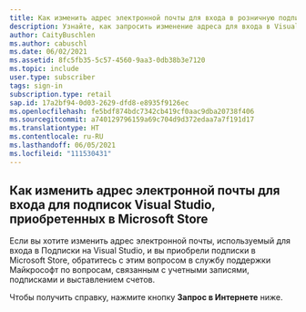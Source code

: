 ```yaml
---
title: Как изменить адрес электронной почты для входа в розничную подписку Visual Studio?
description: Узнайте, как запросить изменение адреса для входа в Visual Studio для подписок, приобретенных в Microsoft Store
author: CaityBuschlen
ms.author: cabuschl
ms.date: 06/02/2021
ms.assetid: 8fc5fb35-5c57-4560-9aa3-0db38b3e7120
ms.topic: include
user.type: subscriber
tags: sign-in
subscription.type: retail
sap.id: 17a2bf94-0d03-2629-dfd8-e8935f9126ec
ms.openlocfilehash: fe5bdf874bdc7342cb419cf0aac9dba20738f406
ms.sourcegitcommit: a740129796159a69c704d9d372edaa7a7f191d17
ms.translationtype: HT
ms.contentlocale: ru-RU
ms.lasthandoff: 06/05/2021
ms.locfileid: "111530431"
---
```

## <a name="how-to-change-your-sign-in-email-address-for-visual-studio-subscriptions-purchased-through-the-microsoft-store"></a>Как изменить адрес электронной почты для входа для подписок Visual Studio, приобретенных в Microsoft Store
Если вы хотите изменить адрес электронной почты, используемый для входа в Подписки на Visual Studio, и вы приобрели подписки в Microsoft Store, обратитесь с этим вопросом в службу поддержки Майкрософт по вопросам, связанным с учетными записями, подписками и выставлением счетов. 

Чтобы получить справку, нажмите кнопку **Запрос в Интернете** ниже.